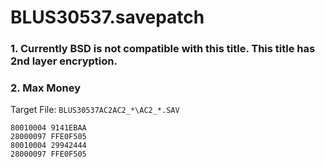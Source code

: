 # BLUS30537.savepatch

### 1.  Currently BSD is not compatible with this title. This title has 2nd layer encryption.
### 2. Max Money

Target File: `BLUS30537AC2AC2_*\AC2_*.SAV`

```
80010004 9141EBAA
28000097 FFE0F505
80010004 29942444
28000097 FFE0F505
```

